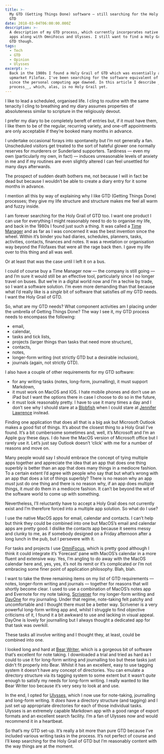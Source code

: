 ```yaml
---
title: >-
  My GTD (Getting Things Done) software — still searching for the Holy Grail of
  GTD
date: 2018-03-04T06:00:00.000Z
description: >-
  A description of my GTD process, which currently incorporates native MacOS
  apps along with OmniFocus and Ulysses. I still want to find a Holy Grail of
  GTD though.
tags:
  - Tech
  - GTD
  - Opinion
  - Ulysses
excerpt: >-
  Back in the 1980s I found a Holy Grail of GTD which was essentially a very
  upmarket Filofax. I've been searching for the software equivalent of that ever
  since the personal computing age dawned. In this article I describe __my GTD
  process__, which, alas, is no Holy Grail yet.
---
```

I like to lead a scheduled, organised life. I cling to routine with the same tenacity I cling to breathing and my diary assumes properties of absoluteness similar to scripture in the religiously devout. 

I prefer my diary to be completely bereft of entries but, if it must have them, I like them to be of the regular, recurring variety, and one-off appointments are only acceptable if they’re booked many months in advance.

I undertake occasional forays into spontaneity but I’m not generally a fan. Unscheduled visitors get treated to the sort of hateful glower one normally reserves for murderers or Sunderland supporters. Tardiness — even my own (particularly my own, in fact) — induces unreasonable levels of anxiety in me and if my routines are even slightly altered I can feel unsettled for many days afterwards.

The prospect of sudden death bothers me, not because I will in fact be dead but because I wouldn’t be able to create a diary entry for it some months in advance.

I mention all this by way of explaining why I like GTD (Getting Things Done) processes; they give my life structure and structure makes me feel all warm and fuzzy inside.

[//]: # (@simpleimg | /assets/images/posts/2018/03/2018-03-04-time-manager-page.jpg | alt=Time manager diary page. | class=s33 left )

I am forever searching for the Holy Grail of GTD too. I want one product I can use for everything I might reasonably need to do to organise my life, and back in the 1980s I found just such a thing. It was called a [Time Manager](https://shop.timemanager.com/shop/uk/frontpage.html "Visit the Time Manager site.") and as far as I was concerned it was the best invention since the wheel. Within it’s binder you had diaries, schedules, planners, tasks, activities, contacts, finances and notes. It was a revelation or organisation way beyond the Filofaxes that were all the rage back then. I gave my life over to this thing and all was well.

Or at least that was the case until I left it on a bus.

I could of course buy a Time Manager now — the company is still going — and I’m sure it would still be an effective tool, particularly since I no longer travel on buses. But we’re in a digital world now and I’m a techie by trade, so I want a software solution. I’m even more demanding than that because what I’d really like is a _single_ bit of software that satisfies _all_ my GTD needs. I want the Holy Grail of GTD.

So, what are my GTD needs? What component activities am I placing under the umbrella of Getting Things Done? The way I see it, my GTD process needs to encompass the following:

- email,
- calendar,
- tasks and tick lists,
- projects (larger things than tasks that need more structure),
- contacts,
- notes,
- longer-form writing (not strictly GTD but a desirable inclusion),
- journals (again, not strictly GTD).

I also have a couple of other requirements for my GTD software:

- for any writing tasks (notes, long-form, journalling), it must support Markdown,
- it must work on MacOS and IOS. I hate mobile phones and don’t use an iPad but I want the options there in case I choose to do so in the future,
- it must look reasonably pretty. I have to use it many times a day and I don’t see why I should stare at a [Blobfish](https://public-media.smithsonianmag.com/filer/d8/64/d864bd7a-ce1d-4656-afa5-c36426e637fc/nov2015_a02_blobbycol.jpg "See this hideous creature.") when I could stare at [Jennifer Lawrence](https://media1.popsugar-assets.com/files/thumbor/oaHk-x1sCekGQztxKKFUkVgTB6Q/fit-in/1024x1024/filters:format_auto-!!-:strip_icc-!!-/2015/11/13/145/n/4981324/c984d994_edit_img_cover_file_39074046_1447380397_THUMB/i/Jennifer-Lawrence-White-Blonde-Hair-2015.jpg "See photo.") instead.

Finding one application that does all that is a big ask but Microsoft Outlook makes a good fist of things. It’s about the closest thing to a Holy Grail I’ve found. It’s a bit cumbersome sometimes and, well, it’s Microsoft and I’m an Apple guy these days. I do have the MacOS version of Microsoft office but I rarely use it. Let’s just say Outlook doesn’t ‘click’ with me for a number of reasons and move on.

Many people would say I should embrace the concept of tying multiple apps together and appreciate the idea that an app that does one thing superbly is better than an app that does many things in a mediocre fashion. To a certain extent I’d agree with people who say that but what’s wrong with an app that does a lot of things superbly? There is no reason why an app _must_ just do one thing and there is no reason why, if an app does multiple things, it _must_ do them in a mediocre fashion. It can’t be beyond the wit of the software world to come up with something.

Nevertheless, I’ll reluctantly have to accept a Holy Grail does not currently exist and I’m therefore forced into a multiple app solution. So what do I use?

I use the native MacOS apps for email, calendar and contacts. I can’t help but think they could be combined into one but MacOS’s email and calendar apps are pretty good. I dislike the contacts app because it seems messy and clunky to me, as if somebody designed on a Friday afternoon after a long lunch in the pub, but I persevere with it.

For tasks and projects I use [OmniFocus](https://www.omnigroup.com/omnifocus "Visit the OmniFocus site."), which is pretty good although I think it could integrate it’s ‘Forecast’ pane with MacOS’s calendar in a more fluent and extensive way. Yes, I’m angling to do away with the MacOS calendar here and, yes, yes, it’s not its remit or it’s complicated or I’m not embracing some finer point of application philosophy. Blah, blah.

I want to take the three remaining items on my list of GTD requirements — notes, longer-form writing and journals — together for reasons that will shortly become clear. I used to use a combination of MacOS’s notes app and Evernote for my note taking, [Scrivener](https://www.literatureandlatte.com/scrivener/overview "Find out more about Scrivener.") for my longer-form writing and [DayOne](http://dayoneapp.com "Find out more about DayOne.") for my journaling. Under that regime, note-taking felt patchy and uncomfortable and I thought there must be a better way. Scrivener is a very powerful long-form writing app and, whilst I struggle to find objective criticisms of it, I found it a bit awkward to use and lacking in visual appeal. DayOne is lovely for journalling but I always thought a dedicated app for that task was overkill.

These tasks all involve writing and I thought they, at least, could be combined into one. 

I looked long and hard at [Bear Writer](http://www.bear-writer.com "Find out more about Bear Writer."), which is a gorgeous bit of software that’s excellent for note taking. I downloaded a trial and tried as hard as I could to use it for long-form writing and journalling too but these tasks just didn’t fit properly into Bear. Whilst it has an excellent, easy to use tagging system it doesn’t have any concept of directories. You can emulate a directory structure via its tagging system to some extent but it wasn’t _quite_ enough to satisfy my needs for long-form writing. I really wanted to like Bear Writer too because it’s very sexy to look at and use.

In the end, I opted for [Ulysses](https://ulyssesapp.com "Find out more about Ulysses."), which I now use for note-taking, journalling and long-form writing. It _does_ have a directory structure (and tagging) and I just set up appropriate directories for each of those individual tasks. Ulysses is an extremely capable Markdown app with a good range of export formats and an excellent search facility. I’m a fan of Ulysses now and would recommend it in a heartbeat.

So that’s my GTD set-up. It’s really a bit more than pure GTD because I’ve included various writing tasks in the process. It’s not perfect of course and I’ll keep searching for the Holy Grail of GTD but I’m reasonably content with the way things are at the moment.


